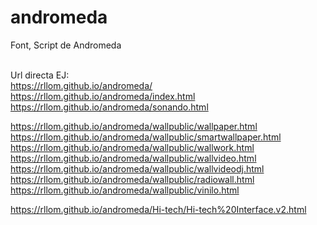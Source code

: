 # andromeda
Font, Script de Andromeda <br><br>

Url directa EJ:   
https://rllom.github.io/andromeda/ <br>
https://rllom.github.io/andromeda/index.html <br>
https://rllom.github.io/andromeda/sonando.html <br>

https://rllom.github.io/andromeda/wallpublic/wallpaper.html <br>
https://rllom.github.io/andromeda/wallpublic/smartwallpaper.html<br>
https://rllom.github.io/andromeda/wallpublic/wallwork.html <br>
https://rllom.github.io/andromeda/wallpublic/wallvideo.html <br>
https://rllom.github.io/andromeda/wallpublic/wallvideodj.html <br>
https://rllom.github.io/andromeda/wallpublic/radiowall.html <br>
https://rllom.github.io/andromeda/wallpublic/vinilo.html <br>

https://rllom.github.io/andromeda/Hi-tech/Hi-tech%20Interface.v2.html
